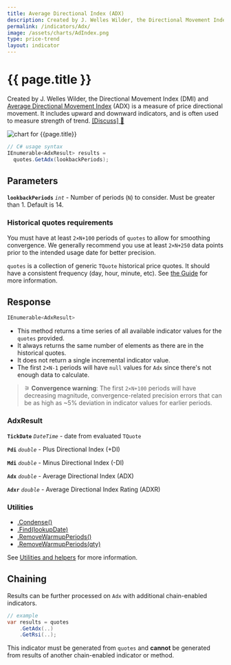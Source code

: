 ```yaml
---
title: Average Directional Index (ADX)
description: Created by J. Welles Wilder, the Directional Movement Index (DMI) and Average Directional Movement Index (ADX) is a measure of price directional movement.  It includes upward and downward indicators, and is often used to measure strength of trend.
permalink: /indicators/Adx/
image: /assets/charts/AdIndex.png
type: price-trend
layout: indicator
---
```


# {{ page.title }}

Created by J. Welles Wilder, the Directional Movement Index (DMI) and [Average Directional Movement Index](https://en.wikipedia.org/wiki/Average_directional_movement_index) (ADX) is a measure of price directional movement.  It includes upward and downward indicators, and is often used to measure strength of trend.
[[Discuss] &#128172;]({{site.github.repository_url}}/discussions/270 "Community discussion about this indicator")

![chart for {{page.title}}]({{site.baseurl}}{{page.image}})

```csharp
// C# usage syntax
IEnumerable<AdxResult> results =
  quotes.GetAdx(lookbackPeriods);
```

## Parameters

**`lookbackPeriods`** _`int`_ - Number of periods (`N`) to consider.  Must be greater than 1.  Default is 14.

### Historical quotes requirements

You must have at least `2×N+100` periods of `quotes` to allow for smoothing convergence.  We generally recommend you use at least `2×N+250` data points prior to the intended usage date for better precision.

`quotes` is a collection of generic `TQuote` historical price quotes.  It should have a consistent frequency (day, hour, minute, etc).  See [the Guide]({{site.baseurl}}/guide/#historical-quotes) for more information.

## Response

```csharp
IEnumerable<AdxResult>
```

- This method returns a time series of all available indicator values for the `quotes` provided.
- It always returns the same number of elements as there are in the historical quotes.
- It does not return a single incremental indicator value.
- The first `2×N-1` periods will have `null` values for `Adx` since there's not enough data to calculate.

>&#9886; **Convergence warning**: The first `2×N+100` periods will have decreasing magnitude, convergence-related precision errors that can be as high as ~5% deviation in indicator values for earlier periods.

### AdxResult

**`TickDate`** _`DateTime`_ - date from evaluated `TQuote`

**`Pdi`** _`double`_ - Plus Directional Index (+DI)

**`Mdi`** _`double`_ - Minus Directional Index (-DI)

**`Adx`** _`double`_ - Average Directional Index (ADX)

**`Adxr`** _`double`_ - Average Directional Index Rating (ADXR)

### Utilities

- [.Condense()]({{site.baseurl}}/utilities#condense)
- [.Find(lookupDate)]({{site.baseurl}}/utilities#find-indicator-result-by-date)
- [.RemoveWarmupPeriods()]({{site.baseurl}}/utilities#remove-warmup-periods)
- [.RemoveWarmupPeriods(qty)]({{site.baseurl}}/utilities#remove-warmup-periods)

See [Utilities and helpers]({{site.baseurl}}/utilities#utilities-for-indicator-results) for more information.

## Chaining

Results can be further processed on `Adx` with additional chain-enabled indicators.

```csharp
// example
var results = quotes
    .GetAdx(..)
    .GetRsi(..);
```

This indicator must be generated from `quotes` and **cannot** be generated from results of another chain-enabled indicator or method.
